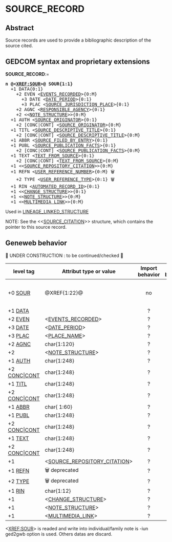 ﻿<!-- licence GPL V2, cf https://github.com/TitiFix/geneweb -->
# SOURCE_RECORD
## Abstract
Source records are used to provide a bibliographic description of the source cited.


## GEDCOM syntax and proprietary extensions

**SOURCE_RECORD**:=
<pre>
<b>n @&lt;<a href=Ged.XREF_SOUR.md>XREF:SOUR</a>&gt;@ SOUR{1:1}</b>
  +1 DATA{0:1}
    +2 EVEN &lt;<a href=Ged.EVENTS_RECORDED.md>EVENTS_RECORDED</a>&gt;{0:M}
      +3 DATE &lt;<a href=Ged.DATE_PERIOD.md>DATE_PERIOD</a>&gt;{0:1}
      +3 PLAC &lt;<a href=Ged.SOURCE_JURISDICTION_PLACE.md>SOURCE_JURISDICTION_PLACE</a>&gt;{0:1}
    +2 AGNC &lt;<a href=Ged.RESPONSIBLE_AGENCY.md>RESPONSIBLE_AGENCY</a>&gt;{0:1}
    +2 &lt;&lt;<a href=Ged.NOTE_STRUCTURE.md>NOTE_STRUCTURE</a>&gt;&gt;{0:M}
  +1 AUTH &lt;<a href=Ged.SOURCE_ORIGINATOR.md>SOURCE_ORIGINATOR</a>&gt;{0:1}
    +2 [CONC|CONT] &lt;<a href=Ged.SOURCE_ORIGINATOR.md>SOURCE_ORIGINATOR</a>&gt;{0:M}
  +1 TITL &lt;<a href=Ged.SOURCE_DESCRIPTIVE_TITLE.md>SOURCE_DESCRIPTIVE_TITLE</a>&gt;{0:1}
    +2 [CONC|CONT] &lt;<a href=Ged.SOURCE_DESCRIPTIVE_TITLE.md>SOURCE_DESCRIPTIVE_TITLE</a>&gt;{0:M}
  +1 ABBR &lt;<a href=Ged.SOURCE_FILED_BY_ENTRY.md>SOURCE_FILED_BY_ENTRY</a>&gt;{0:1}
  +1 PUBL &lt;<a href=Ged.SOURCE_PUBLICATION_FACTS.md>SOURCE_PUBLICATION_FACTS</a>&gt;{0:1}
    +2 [CONC|CONT] &lt;<a href=Ged.SOURCE_PUBLICATION_FACTS.md>SOURCE_PUBLICATION_FACTS</a>&gt;{0:M}
  +1 TEXT &lt;<a href=Ged.TEXT_FROM_SOURCE.md>TEXT_FROM_SOURCE</a>&gt;{0:1}
    +2 [CONC|CONT] &lt;<a href=Ged.TEXT_FROM_SOURCE.md>TEXT_FROM_SOURCE</a>&gt;{0:M}
  +1 &lt;&lt;<a href=Ged.SOURCE_REPOSITORY_CITATION.md>SOURCE_REPOSITORY_CITATION</a>&gt;&gt;{0:M}
  +1 REFN &lt;<a href=Ged.USER_REFERENCE_NUMBER.md>USER_REFERENCE_NUMBER</a>&gt;{0:M} &#x1F5D1;
    +2 TYPE &lt;<a href=Ged.USER_REFERENCE_TYPE.md>USER_REFERENCE_TYPE</a>&gt;{0:1} &#x1F5D1;
  +1 RIN &lt;<a href=Ged.AUTOMATED_RECORD_ID.md>AUTOMATED_RECORD_ID</a>&gt;{0:1}
  +1 &lt;&lt;<a href=Ged.CHANGE_STRUCTURE.md>CHANGE_STRUCTURE</a>&gt;&gt;{0:1}
  +1 &lt;&lt;<a href=Ged.NOTE_STRUCTURE.md>NOTE_STRUCTURE</a>&gt;&gt;{0:M}
  +1 &lt;&lt;<a href=Ged.MULTIMEDIA_LINK.md>MULTIMEDIA_LINK</a>&gt;&gt;{0:M}
</pre>
Used in <a href=Ged.LINEAGE_LINKED_STRUCTURE.md>LINEAGE_LINKED_STRUCTURE</a><br />


NOTE: See the &lt;&lt;<a href=Ged.SOURCE_CITATION.md>SOURCE_CITATION</a>&gt;&gt; structure, which contains the pointer to this source record.

## Geneweb behavior


🚧 UNDER CONSTRUCTION : to be continued/checked 🚧 



level tag  | Attribut type or value | Import behavior | Export behavior  | Comment 
---------- | ------------- | :---------------: | :-----------------:| -----------
+0 <a href=Ged.GLOSSARY.md#sour>SOUR</a> | @XREF{1:22}@ | no | no | not support by GENEWEB &#x1F4CD; should read &lt;<a href=Ged.SOURCE_DESCRIPTIVE_TITLE.md>SOURCE_DESCRIPTIVE_TITLE</a>&gt; (at least)
+1 <a href=Ged.GLOSSARY.md#data>DATA</a> |  | ? | ? | 
+2 <a href=Ged.GLOSSARY.md#even>EVEN</a> | &lt;<a href=Ged.EVENTS_RECORDED.md>EVENTS_RECORDED</a>&gt; | ? | ? | 
+3 <a href=Ged.GLOSSARY.md#date>DATE</a> | &lt;<a href=Ged.DATE_PERIOD.md>DATE_PERIOD</a>&gt; | ? | ? | 
+3 <a href=Ged.GLOSSARY.md#plac>PLAC</a> | &lt;<a href=Ged.PLACE_NAME.md>PLACE_NAME</a>&gt; | ? | ? | 
+2 <a href=Ged.GLOSSARY.md#agnc>AGNC</a> | char{1:120} | ? | ? | 
+2  | &lt;<a href=Ged.NOTE_STRUCTURE.md>NOTE_STRUCTURE</a>&gt; | ? | ? | 
+1 <a href=Ged.GLOSSARY.md#auth>AUTH</a> | char{1:248} | ? | ? | 
+2 <a href=Ged.GLOSSARY.md#conc>CONC</a>\|<a href=Ged.GLOSSARY.md#cont>CONT</a> | char{1:248} | ? | ? | 
+1 <a href=Ged.GLOSSARY.md#titl>TITL</a> | char{1:248} | ? | ? | 
+2 <a href=Ged.GLOSSARY.md#conc>CONC</a>\|<a href=Ged.GLOSSARY.md#cont>CONT</a> | char{1:248} | ? | ? | 
+1 <a href=Ged.GLOSSARY.md#abbr>ABBR</a> | char{ 1:60} | ? | ? | 
+1 <a href=Ged.GLOSSARY.md#publ>PUBL</a> | char{1:248} | ? | ? | 
+2 <a href=Ged.GLOSSARY.md#conc>CONC</a>\|<a href=Ged.GLOSSARY.md#cont>CONT</a> | char{1:248} | ? | ? | 
+1 <a href=Ged.GLOSSARY.md#text>TEXT</a> | char{1:248} | ? | ? | 
+2 <a href=Ged.GLOSSARY.md#conc>CONC</a>\|<a href=Ged.GLOSSARY.md#cont>CONT</a> | char{1:248} | ? | ? | 
+1  | &lt;<a href=Ged.SOURCE_REPOSITORY_CITATION.md>SOURCE_REPOSITORY_CITATION</a>&gt; | ? | ? | 
+1 <a href=Ged.GLOSSARY.md#refn>REFN</a> | 🗑 deprecated | ? | ? | 
+2 <a href=Ged.GLOSSARY.md#type>TYPE</a> | 🗑 deprecated | ? | ? | 
+1 <a href=Ged.GLOSSARY.md#rin>RIN</a> | char{1:12} | ? | ? | 
+1  | &lt;<a href=Ged.CHANGE_STRUCTURE.md>CHANGE_STRUCTURE</a>&gt; | ? | ? | 
+1  | &lt;<a href=Ged.NOTE_STRUCTURE.md>NOTE_STRUCTURE</a>&gt; | ? | ? | 
+1  | &lt;<a href=Ged.MULTIMEDIA_LINK.md>MULTIMEDIA_LINK</a>&gt; | ? | ? | 

&lt;<a href=Ged.XREF_SOUR.md>XREF:SOUR</a>&gt; is readed and write into individual/family note is -iun ged2gwb option is used. Others datas are discard.


